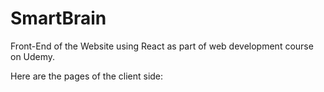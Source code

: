 # SmartBrain 
Front-End of the Website using React as part of web development course on Udemy.

Here are the pages of the client side:
